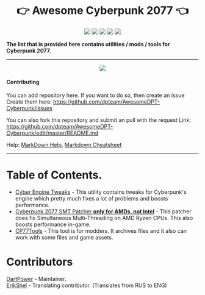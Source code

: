 <h1 align="center">👉 Awesome Cyberpunk 2077 👈</h1>

<p align="center">

<img src="https://img.shields.io/badge/written%20by-dartpower-blue.svg" >

<img src="https://badges.frapsoft.com/os/v1/open-source.svg?v=103" >

<img src="https://img.shields.io/github/stars/dpteam/AwesomeDPT-Cyberpunk.svg?style=flat">

<img src="https://img.shields.io/github/issues/dpteam/AwesomeDPT-Cyberpunk.svg">

<img src="https://awesome.re/badge-flat2.svg">

</p>

**The list that is provided here contains utilities / mods / tools for Cyberpunk 2077.**

---

<p align="center">
<img src="https://user-images.githubusercontent.com/2005369/103180422-b8f88d80-48a6-11eb-9680-edccd5235284.gif">
</p>

#### Contributing

You can add repository here. If you want to do so, then create an issue
Create them here: https://github.com/dpteam/AwesomeDPT-Cyberpunk/issues

You can also fork this repository and submit an pull with the request
Link: https://github.com/dpteam/AwesomeDPT-Cyberpunk/edit/master/README.md

Help: [MarkDown Help](https://help.github.com/articles/github-flavored-markdown), [Markdown Cheatsheet](https://github.com/adam-p/markdown-here/wiki/Markdown-Cheatsheet)

-------

# Table of Contents.

* [Cyber Engine Tweaks](https://github.com/yamashi/CyberEngineTweaks) - This utility contains tweaks for Cyberpunk's engine which pretty much fixes a lot of problems and boosts performance.
* [Cyberpunk 2077 SMT Patcher **only for AMDs, not Intel**](https://github.com/dpteam/Cyberpunk2077_SMTPatcher) - This patcher does fix Simultaneous Multi-Threading on AMD Ryzen CPUs. This also boosts performance in-game.
* [CP77Tools](https://github.com/WolvenKit/CP77Tools) - This tool is for modders. It archives files and it also can work with some files and game assets. 

# Contributors
[DartPower](https://github.com/DartPower) - Maintainer.  
[ErikShel](https://github.com/ErikShel17) - Translating contributor. (Translates from RUS to ENG)  
